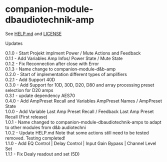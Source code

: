 # companion-module-dbaudiotechnik-amp

See [HELP.md](./companion/HELP.md) and [LICENSE](./LICENSE)

Updates

0.1.0 - Start Projekt implment Power / Mute Actions and Feedback
<br>
0.1.1 - Add Variables Amp Infos/ Power State / Mute State
<br>
0.1.2 - Fix Reconnection after close with Error
<br>
0.1.3 - Name change to companion-module-d&b-amp
<br>
0.2.0 - Start of implementation different types of amplifiers
<br>
0.2.1 - Add Support 40D
<br>
0.3.0 - Add Support for 10D, 30D, D20, D80 and array processing preset selection for D20 amps
<br>
0.3.1 - update dependency AES70
<br>
0.4.0 - Add AmpPreset Recall and Variables AmpPreset Names / AmpPreset State
<br>
1.0.0 - Add Variable Last Amp Preset Recall / Feedback Last Amp Preset Recall (First release)
<br>
1.0.1 - Name changed to companion-module-dbaudiotechnik-amps to adapt to other modules from d&b audiotechni
<br>
1.0.2 - Update HELP.md Note that some actions still need to be tested removed. Testing completed!
<br>
1.1.0 - Add EQ Control | Delay Control | Input Gain Bypass | Channel Level Set 
<br>
1.1.1 - Fix Dealy readout and set (5D)
